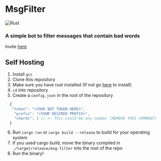 # MsgFilter
![Rust](https://github.com/aRandomGithubUser/msgfilter/workflows/Rust/badge.svg)
### A simple bot to filter messages that contain bad words

Invite [here](https://bit.ly/__msgfilter)


## Self Hosting 

1. Install `gcc`
2. Clone this repository
3. Make sure you have rust installed (If not go [here](https://rustup.rs) to install)
4. `cd` into repository
5. Create a `config.json` in the root of the repository 
```js
  {
   "token": "<YOUR BOT TOKEN HERE>",
    "prefix": "<YOUR DESIRED PREFIX>",
    "shards": 1 // <- This could be any number [REMOVE THIS COMMENT]
  }
```
6. Run `cargo run` or `cargo build --release` to build for your operating system
7. If you used cargo build, move the binary compiled in `./target/release/msg-filter` into the root of the repo
8. Run the binary!